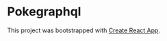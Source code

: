 # Pokegraphql

This project was bootstrapped with [Create React App](https://github.com/facebook/create-react-app).

